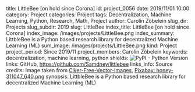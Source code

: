 title:      						LittleBee [on hold since Corona]
id:                 				project_0056
date:       						2019/11/01 10:00
category:		    				Project
categories:		    				Project
tags:       						Decentralization, Machine Learning, Python, Research, Math, Project
author:     						Carolin Zöbelein
slug_dir:           				Projects
slug_subdir:        				2019
slug:       						LittleBee
index_title:						LittleBee [on hold since Corona]
index_image:        				/images/projects/LittleBee.png
index_summary:						LittbleBee is a Python based research library for decentralized Machine Learning (ML)
sum_image:							/images/projects/LittleBee.png
kind:               				Project
project_period:     				Since 2019/11
project_members:    				Carolin Zöbelein
keywords:           				decentralization, machine learning, python
shields:							<img alt="PyPI - Python Version" src="https://img.shields.io/pypi/pyversions/v2">
links:              				GitHub, https://github.com/Samdney/littlebee
links_info:         				Source
credits:							Image taken from <a href="https://pixabay.com/de/users/Clker-Free-Vector-Images-3736/?utm_source=link-attribution&amp;utm_medium=referral&amp;utm_campaign=image&amp;utm_content=311047" target="_blank">Clker-Free-Vector-Images</a>, <a href="https://pixabay.com/de/vectors/honig-biene-fliegen-insekt-311047/" target="_blank">Pixabay: honey-311047_640.png</a>
synopsis:							LittbleBee is a Python based research library for decentralized Machine Learning (ML)
